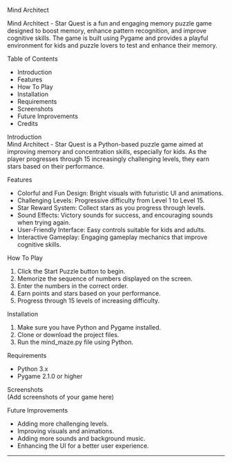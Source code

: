 Mind Architect  

Mind Architect - Star Quest is a fun and engaging memory puzzle game designed to boost memory, enhance pattern recognition, and improve cognitive skills. The game is built using Pygame and provides a playful environment for kids and puzzle lovers to test and enhance their memory.  

Table of Contents  
- Introduction  
- Features  
- How To Play  
- Installation  
- Requirements  
- Screenshots  
- Future Improvements  
- Credits  

Introduction  
Mind Architect - Star Quest is a Python-based puzzle game aimed at improving memory and concentration skills, especially for kids. As the player progresses through 15 increasingly challenging levels, they earn stars based on their performance.  

Features  
- Colorful and Fun Design: Bright visuals with futuristic UI and animations.  
- Challenging Levels: Progressive difficulty from Level 1 to Level 15.  
- Star Reward System: Collect stars as you progress through levels.  
- Sound Effects: Victory sounds for success, and encouraging sounds when trying again.  
- User-Friendly Interface: Easy controls suitable for kids and adults.  
- Interactive Gameplay: Engaging gameplay mechanics that improve cognitive skills.  

How To Play  
1. Click the Start Puzzle button to begin.  
2. Memorize the sequence of numbers displayed on the screen.  
3. Enter the numbers in the correct order.  
4. Earn points and stars based on your performance.  
5. Progress through 15 levels of increasing difficulty.  

Installation  
1. Make sure you have Python and Pygame installed.  
2. Clone or download the project files.  
3. Run the mind_maze.py file using Python.  

Requirements  
- Python 3.x  
- Pygame 2.1.0 or higher  

Screenshots  
(Add screenshots of your game here)  

Future Improvements  
- Adding more challenging levels.  
- Improving visuals and animations.  
- Adding more sounds and background music.  
- Enhancing the UI for a better user experience.  



---

